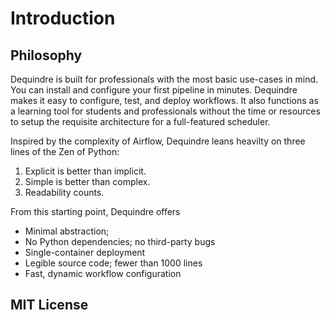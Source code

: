 # Introduction

## Philosophy

Dequindre is built for professionals with the most basic use-cases in mind.
You can install and configure your first pipeline in minutes. Dequindre makes
it easy to configure, test, and deploy workflows. It also functions as a
learning tool for students and professionals without the time or resources to
setup the requisite architecture for a full-featured scheduler.

Inspired by the complexity of Airflow, Dequindre leans heavilty on three lines
of the Zen of Python:

1. Explicit is better than implicit.
2. Simple is better than complex.
3. Readability counts.

From this starting point, Dequindre offers

* Minimal abstraction;
* No Python dependencies; no third-party bugs
* Single-container deployment
* Legible source code; fewer than 1000 lines
* Fast, dynamic workflow configuration

## MIT License
